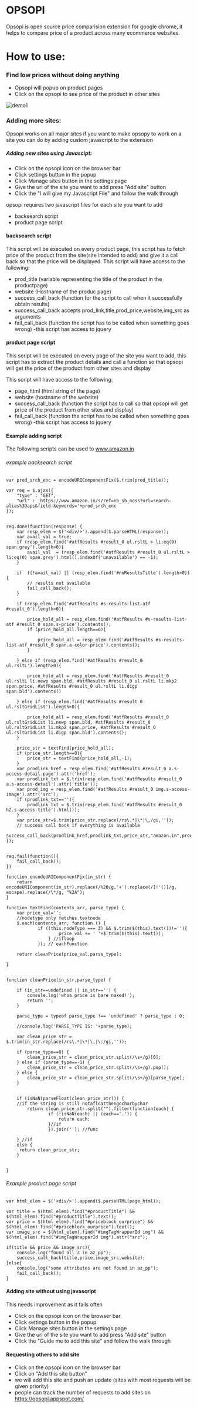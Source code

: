 # OPSOPI

Opsopi is open source price comparision extension for google chrome, it helps to compare price of a product across many ecommerce websites.

# How to use:

### Find low prices without doing anything
- Opsopi will popup on product pages
- Click on the opsopi to see price of the product in other sites

![demo1](./opsopi_demo_img.png)


### Adding more sites:
Opsopi works on all major sites if you want to make opsopy to work on a site you can do by adding
custom javascript to the extension

##### Adding new sites using Javascipt:

- Click on the opsopi icon on the browser bar
- Click settings button in the popup
- Click Manage sites button in the settings page
- Give the url of the site you want to add press "Add site" button
- Click the "I will give my Javascript File" and follow the walk through
 
opsopi requires two javascript files for each site you want to add
- backsearch script
- product page script

#### backsearch script
This script will be executed on every product page, this script has to fetch price of the product from the site(site intended to add) and give it a call back so that the price will be displayed.
This script will have access to the following:
- prod_title (variable representing the title of the product in the productpage)
- website (Hostname of the produc page)
- success_call_back (function for the script to call when it successfully obtain results)
- success_call_back accepts prod_link,title,prod_price,website,img_src as arguments
- fail_call_back (function the script has to be called when something goes wrong)
-this script has access to jquery 

#### product page script
This script will be executed on every page of the site you want to add, this script has to extract the product details and call a function so that opsopi will get the price of the product from other sites and display

This script will have access to the following:
- page_html (html string of the page)
- website (hostname of the website)
- success_call_back (function the script has to call so that opsopi will get price of the product from other sites and display)
- fail_call_back (function the script has to be called when something goes wrong)
-this script has access to jquery 

#### Example adding script
The following scripts can be used to www.amazon.in

###### example backsearch script
```
var prod_srch_enc = encodeURIComponentFix($.trim(prod_title));

var req = $.ajax({
	"type" : "GET",
	"url" : 'https://www.amazon.in/s/ref=nb_sb_noss?url=search-alias%3Daps&field-keywords='+prod_srch_enc
});
	

req.done(function(response) {
	var resp_elem = $('<div/>').append($.parseHTML(response));
	var avail_val = true;
	if (resp_elem.find('#atfResults #result_0 ul.rsltL > li:eq(0) span.grey').length>0){
		avail_val  = (resp_elem.find('#atfResults #result_0 ul.rsltL > li:eq(0) span.grey').html().indexOf('unavailable') == -1);
	}

	if  ((!avail_val) || (resp_elem.find('#noResultsTitle').length>0)){
		// results not available
		fail_call_back();
	}

	if (resp_elem.find('#atfResults #s-results-list-atf #result_0').length>0){

		price_hold_all = resp_elem.find('#atfResults #s-results-list-atf #result_0 span.s-price').contents();
		if (price_hold_all.length==0){

			price_hold_all = resp_elem.find('#atfResults #s-results-list-atf #result_0 span.a-color-price').contents();
		}

	} else if (resp_elem.find('#atfResults #result_0 ul.rsltL').length>0){

		price_hold_all = resp_elem.find('#atfResults #result_0 ul.rsltL li.newp span.bld, #atfResults #result_0 ul.rsltL li.mkp2 span.price, #atfResults #result_0 ul.rsltL li.digp span.bld').contents()

	} else if (resp_elem.find('#atfResults #result_0 ul.rsltGridList').length>0){

		price_hold_all = resp_elem.find('#atfResults #result_0 ul.rsltGridList li.newp span.bld, #atfResults #result_0 ul.rsltGridList li.mkp2 span.price, #atfResults #result_0 ul.rsltGridList li.digp span.bld').contents();
	} 

	price_str = textFind(price_hold_all);
	if (price_str.length==0){
		price_str = textFind(price_hold_all,-1);
	}
	var prodlink_href = resp_elem.find('#atfResults #result_0 a.s-access-detail-page').attr('href');
	var prodlink_txt = $.trim(resp_elem.find('#atfResults #result_0 a.s-access-detail').attr('title'));
	var prod_img = resp_elem.find('#atfResults #result_0 img.s-access-image').attr('src');
	if (prodlink_txt==''){
		prodlink_txt = $.trim(resp_elem.find('#atfResults #result_0 h2.s-access-title').html());
	}	
	var price_str=$.trim(price_str.replace(/rs\.*|\*|\,/gi,''));
	// success call back if everything is available
	success_call_back(prodlink_href,prodlink_txt,price_str,"amazon.in",prod_img);
});


req.fail(function(){
	fail_call_back();
})

function encodeURIComponentFix(in_str) {
	return encodeURIComponent(in_str).replace(/%20/g,'+').replace(/[!'()]/g, escape).replace(/\*/g, "%2A");
}

function textFind(contents_arr, parse_type) {
	var price_val='';
	//nodetype only fetches textnode
	$.each(contents_arr, function () {
			if ((this.nodeType === 3) && $.trim($(this).text())!=''){
					price_val += ' '+$.trim($(this).text());
				} //ifloop
			}); // eachFunction

	return cleanPrice(price_val,parse_type);
	
}


function cleanPrice(in_str,parse_type) {

    if (in_str==undefined || in_str=='') {
        console.log('whoa price is bare naked!');
        return '';
    }

	parse_type = typeof parse_type !== 'undefined' ? parse_type : 0;

	//console.log('PARSE_TYPE IS: '+parse_type);

	var clean_price_str = $.trim(in_str.replace(/rs\.*|\*|\,|\:/gi,''));

	if (parse_type==0) {
		clean_price_str = clean_price_str.split(/\s+/g)[0];
	} else if (parse_type==-1) {
		clean_price_str = clean_price_str.split(/\s+/g).pop();
	} else {
		clean_price_str = clean_price_str.split(/\s+/g)[parse_type];
	}	


	if (isNaN(parseFloat(clean_price_str))) {
	//if the string is still notafloatthengocharbychar
	    return clean_price_str.split("").filter(function(each) {
        		if (!isNaN(each) || (each=='.')) {
               		return each;
        		}//if
    			}).join(''); //func                                                                           
        
	} //if
	else {
	 return clean_price_str;  
	}


} 
```

###### Example product page script

```
var html_elem = $('<div/>').append($.parseHTML(page_html));

var title = $(html_elem).find("#productTitle") && $(html_elem).find("#productTitle").text();
var price = $(html_elem).find("#priceblock_ourprice") && $(html_elem).find("#priceblock_ourprice").text();
var image_src = $(html_elem).find("#imgTagWrapperId img") && $(html_elem).find("#imgTagWrapperId img").attr("src");

if(title && price && image_src){
	console.log("found all 3 in az_pp");
	success_call_back(title,price,image_src,website);
}else{
	console.log("some attributes are not found in az_pp");
	fail_call_back();
}
```

#### Adding site without using javascript
This needs improvement as it fails often
- Click on the opsopi icon on the browser bar
- Click settings button in the popup
- Click Manage sites button in the settings page
- Give the url of the site you want to add press "Add site" button
- Click the "Guide me to add this site" and follow the walk through

#### Requesting others to add site
- Click on the opsopi icon on the browser bar
- Click on "Add this site button"
- we will add this site and push an update (sites with most requests will be given priority)
- people can track the number of requests to add sites on https://opsopi.appspot.com/

    
